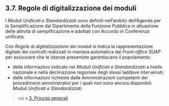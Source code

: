 ## 3.7. Regole di digitalizzazione dei moduli

I *Moduli Unificati e Standardizzati* sono definiti nell’ambito dell’Agenda per la Semplificazione dal Dipartimento della Funzione Pubblica in attuazione delle attività di semplificazione e adottati con Accordo in Conferenza unificata.

Con *Regole di digitalizzazione dei moduli* si indica la rappresentazione digitale dei controlli realizzati in maniera automatica dai *Front-office SUAP* per assicurare che le istanze presentate garantiscano il popolamento:

- delle informazioni indicate nei *Moduli Unificati e Standardizzati* a livello nazionale e nella declinazione regionale degli stessi laddove intervenuti;
- delle informazioni richieste dalle Amministrazioni competenti dei procedimenti amministrativi per i quali non sono ancora disponibili *Moduli Unificati e Standardizzati*.

> vai a [3. Principi generali](03.md)
